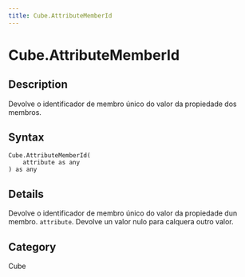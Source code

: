 ```yaml
---
title: Cube.AttributeMemberId
---
```


# Cube.AttributeMemberId


## Description

Devolve o identificador de membro único do valor da propiedade dos membros.


## Syntax

```powerquery
Cube.AttributeMemberId(
    attribute as any
) as any
```


## Details

Devolve o identificador de membro único do valor da propiedade dun membro. <code>attribute</code>. Devolve un valor nulo para calquera outro valor.



## Category
Cube
